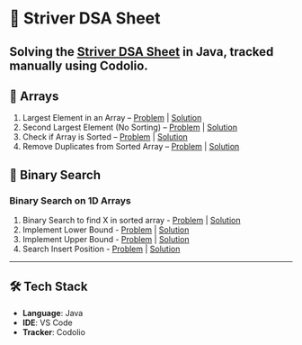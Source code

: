 # 🚀 Striver DSA Sheet

Solving the [Striver DSA Sheet](https://codolio.com/question-tracker/sheet/strivers-a2z-dsa-sheet) in **Java**, tracked manually using **Codolio**. 
---

## 📂 Arrays

01. Largest Element in an Array – [Problem](https://www.geeksforgeeks.org/problems/largest-element-in-array4009/1) | [Solution](./Array/LargestElement.java)  
02. Second Largest Element (No Sorting) – [Problem](https://www.geeksforgeeks.org/problems/second-largest3735/1) | [Solution](./Array/SecondLargest.java)  
03. Check if Array is Sorted – [Problem](https://leetcode.com/problems/check-if-array-is-sorted-and-rotated/) | [Solution](./Array/CheckArraySortedAndRotated.java)  
04. Remove Duplicates from Sorted Array – [Problem](https://leetcode.com/problems/remove-duplicates-from-sorted-array/description/) | [Solution](./Array/RemoveDuplicatesFromSorted.java)  
 
## 📂 Binary Search

### Binary Search on 1D Arrays
01. Binary Search to find X in sorted array - [Problem](https://leetcode.com/problems/binary-search/) | [Solution](./BinarySearch/BinarySearch.java)
02. Implement Lower Bound - [Problem](https://www.geeksforgeeks.org/problems/floor-in-a-sorted-array-1587115620/1) | [Solution](./BinarySearch/FloorInASortedArray.java)
03. Implement Upper Bound - [Problem](https://www.geeksforgeeks.org/problems/ceil-the-floor2802/1) | [Solution](./BinarySearch/CeilTheFloor.java)
04. Search Insert Position - [Problem](https://leetcode.com/problems/search-insert-position/description/) | [Solution](./BinarySearch/SearchInsertPosition.java)
---

## 🛠️ Tech Stack

- **Language**: Java  
- **IDE**: VS Code  
- **Tracker**: Codolio
